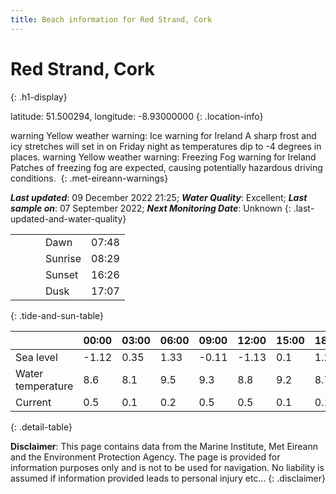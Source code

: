 ```yaml
---
title: Beach information for Red Strand, Cork
---
```

# Red Strand, Cork 
{: .h1-display}

latitude: 51.500294, longitude: -8.93000000
{: .location-info}

<span class="material-icons yellow-warning">warning</span>&nbsp;Yellow weather warning: Ice warning for Ireland A sharp frost and icy stretches will set in on Friday night as temperatures dip to -4 degrees in places.&nbsp;<span class="material-icons yellow-warning">warning</span>&nbsp;Yellow weather warning: Freezing Fog warning for Ireland Patches of freezing fog are expected, causing potentially hazardous driving conditions.&nbsp;
{: .met-eireann-warnings}

___Last updated___: 09 December 2022 21:25; ___Water Quality___: Excellent;
___Last sample on___: 07 September 2022; ___Next Monitoring Date___: Unknown
{: .last-updated-and-water-quality}

|   |   |   |   |   |
|---|---|---|---|---|
|   |   |   | Dawn  | 07:48 |
|   |   |   | Sunrise  | 08:29 |
|   |   |   | Sunset  | 16:26 |
|   |   |   | Dusk  | 17:07 |
{: .tide-and-sun-table}

<div></div>

| | 00:00 | 03:00 | 06:00 | 09:00 | 12:00 | 15:00 | 18:00 | 21:00 |
|---|---|---|---|---|---|---|---|---|
| Sea level | -1.12 | 0.35 | 1.33 | -0.11| -1.13 | 0.1 | 1.27 | 0.04 |
| Water temperature | 8.6 | 8.1 | 9.5 | 9.3 | 8.8 | 9.2 | 8.7 | 10.2 |
| Current | 0.5 | 0.1 | 0.2 | 0.5 | 0.5| 0.1 | 0.1 | 0.3 |
{: .detail-table}

__Disclaimer__: This page contains data from the Marine Institute,
Met Eireann and the Environment Protection Agency. The page is provided for
information purposes only and is not to be used for navigation. No liability
is assumed if information provided leads to personal injury etc...
{: .disclaimer}
